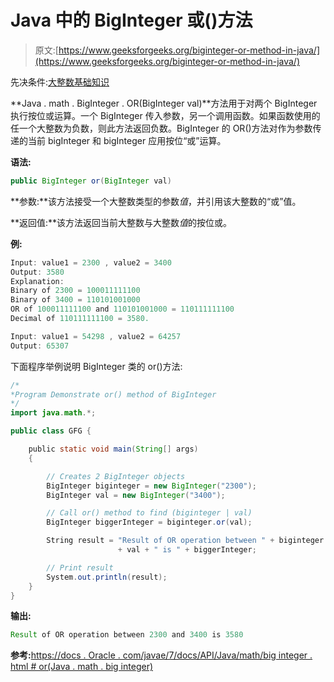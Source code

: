# Java 中的 BigInteger 或()方法

> 原文:[https://www.geeksforgeeks.org/biginteger-or-method-in-java/](https://www.geeksforgeeks.org/biginteger-or-method-in-java/)

先决条件:[大整数基础知识](https://www.geeksforgeeks.org/biginteger-class-in-java/)

**Java . math . BigInteger . OR(BigInteger val)**方法用于对两个 BigInteger 执行按位或运算。一个 BigInteger 传入参数，另一个调用函数。如果函数使用的任一个大整数为负数，则此方法返回负数。BigInteger 的 OR()方法对作为参数传递的当前 bigInteger 和 bigInteger 应用按位“或”运算。

**语法:**

```java
public BigInteger or(BigInteger val)
```

**参数:**该方法接受一个大整数类型的参数*值*，并引用该大整数的“或”值。

**返回值:**该方法返回当前大整数与大整数*值*的按位或。

**例:**

```java
Input: value1 = 2300 , value2 = 3400
Output: 3580
Explanation:
Binary of 2300 = 100011111100
Binary of 3400 = 110101001000
OR of 100011111100 and 110101001000 = 110111111100
Decimal of 110111111100 = 3580.

Input: value1 = 54298 , value2 = 64257
Output: 65307

```

下面程序举例说明 BigInteger 类的 or()方法:

```java
/*
*Program Demonstrate or() method of BigInteger 
*/
import java.math.*;

public class GFG {

    public static void main(String[] args)
    {

        // Creates 2 BigInteger objects
        BigInteger biginteger = new BigInteger("2300");
        BigInteger val = new BigInteger("3400");

        // Call or() method to find (biginteger | val)
        BigInteger biggerInteger = biginteger.or(val);

        String result = "Result of OR operation between " + biginteger + " and "
                        + val + " is " + biggerInteger;

        // Print result
        System.out.println(result);
    }
}
```

**输出:**

```java
Result of OR operation between 2300 and 3400 is 3580

```

**参考:**[https://docs . Oracle . com/javae/7/docs/API/Java/math/big integer . html # or(Java . math . big integer)](https://docs.oracle.com/javase/7/docs/api/java/math/BigInteger.html#or(java.math.BigInteger))